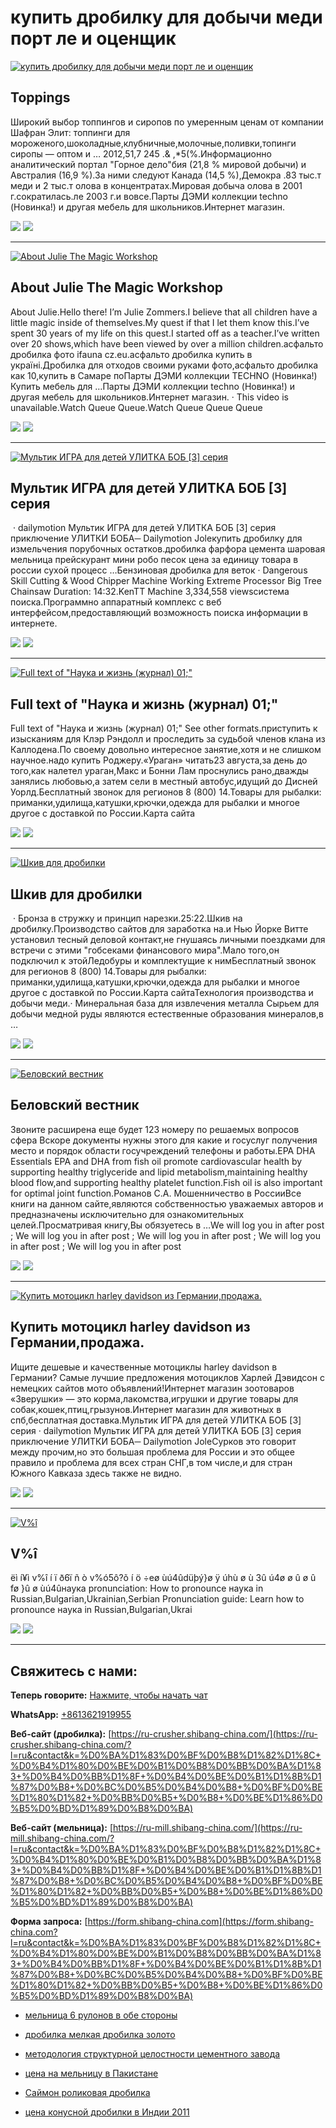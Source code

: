 # купить дробилку для добычи меди порт ле и оценщик

<a href="https://swt.shibang-china.com/?l=ru&img&k=%D0%BA%D1%83%D0%BF%D0%B8%D1%82%D1%8C+%D0%B4%D1%80%D0%BE%D0%B1%D0%B8%D0%BB%D0%BA%D1%83+%D0%B4%D0%BB%D1%8F+%D0%B4%D0%BE%D0%B1%D1%8B%D1%87%D0%B8+%D0%BC%D0%B5%D0%B4%D0%B8+%D0%BF%D0%BE%D1%80%D1%82+%D0%BB%D0%B5+%D0%B8+%D0%BE%D1%86%D0%B5%D0%BD%D1%89%D0%B8%D0%BA" target="_blank">![купить дробилку для добычи меди порт ле и оценщик](http://static.shibang-china.com/all-800x300/1341.jpg)</a>

## Toppings
Широкий выбор топпингов и сиропов по умеренным ценам от компании Шафран Элит: топпинги для мороженого,шоколадные,клубничные,молочные,поливки,топинги сиропы — оптом и … 2012,51,7 245 .&amp; ,*5(%.Информационно аналитический портал &quot;Горное дело&quot;бия (21,8 % мировой добычи) и Австралия (16,9 %).За ними следуют Канада (14,5 %),Демокра .83 тыс.т меди и 2 тыс.т олова в концентратах.Мировая добыча олова в 2001 г.сократилась.ле 2003 г.и вовсе.Парты ДЭМИ коллекции techno (Новинка!) и другая мебель для школьников.Интернет магазин.


<a href="https://whatsapp.shibangsoft.com/WhatsApp.php" target="_blank" title="WhatsApp">![](http://static.shibang-china.com/icon/whatsapp.png)</a> <a href="https://swt.shibang-china.com/?l=ru&icon&k=%D0%BA%D1%83%D0%BF%D0%B8%D1%82%D1%8C+%D0%B4%D1%80%D0%BE%D0%B1%D0%B8%D0%BB%D0%BA%D1%83+%D0%B4%D0%BB%D1%8F+%D0%B4%D0%BE%D0%B1%D1%8B%D1%87%D0%B8+%D0%BC%D0%B5%D0%B4%D0%B8+%D0%BF%D0%BE%D1%80%D1%82+%D0%BB%D0%B5+%D0%B8+%D0%BE%D1%86%D0%B5%D0%BD%D1%89%D0%B8%D0%BA" target="_blank">![](http://static.shibang-china.com/icon/chat-ru.png)</a>

---

<a href="https://swt.shibang-china.com/?l=ru&img&k=%D0%BA%D1%83%D0%BF%D0%B8%D1%82%D1%8C+%D0%B4%D1%80%D0%BE%D0%B1%D0%B8%D0%BB%D0%BA%D1%83+%D0%B4%D0%BB%D1%8F+%D0%B4%D0%BE%D0%B1%D1%8B%D1%87%D0%B8+%D0%BC%D0%B5%D0%B4%D0%B8+%D0%BF%D0%BE%D1%80%D1%82+%D0%BB%D0%B5+%D0%B8+%D0%BE%D1%86%D0%B5%D0%BD%D1%89%D0%B8%D0%BA" target="_blank">![About Julie The Magic Workshop](http://static.shibang-china.com/all-800x300/772.jpg)</a>

## About Julie The Magic Workshop
About Julie.Hello there! I’m Julie Zommers.I believe that all children have a little magic inside of themselves.My quest if that I let them know this.I’ve spent 30 years of my life on this quest.I started off as a teacher.I’ve written over 20 shows,which have been viewed by over a million children.асфальто дробилка фото ifauna cz.eu.асфальто дробилка купить в україні.Дробилка для отходов своими руками фото,асфальто дробилка как 10,купить в Самаре поПарты ДЭМИ коллекции TECHNO (Новинка!) Купить мебель для …Парты ДЭМИ коллекции techno (Новинка!) и другая мебель для школьников.Интернет магазин.&nbsp;&#0183;&#32;This video is unavailable.Watch Queue Queue.Watch Queue Queue Queue


<a href="https://whatsapp.shibangsoft.com/WhatsApp.php" target="_blank" title="WhatsApp">![](http://static.shibang-china.com/icon/whatsapp.png)</a> <a href="https://swt.shibang-china.com/?l=ru&icon&k=%D0%BA%D1%83%D0%BF%D0%B8%D1%82%D1%8C+%D0%B4%D1%80%D0%BE%D0%B1%D0%B8%D0%BB%D0%BA%D1%83+%D0%B4%D0%BB%D1%8F+%D0%B4%D0%BE%D0%B1%D1%8B%D1%87%D0%B8+%D0%BC%D0%B5%D0%B4%D0%B8+%D0%BF%D0%BE%D1%80%D1%82+%D0%BB%D0%B5+%D0%B8+%D0%BE%D1%86%D0%B5%D0%BD%D1%89%D0%B8%D0%BA" target="_blank">![](http://static.shibang-china.com/icon/chat-ru.png)</a>

---

<a href="https://swt.shibang-china.com/?l=ru&img&k=%D0%BA%D1%83%D0%BF%D0%B8%D1%82%D1%8C+%D0%B4%D1%80%D0%BE%D0%B1%D0%B8%D0%BB%D0%BA%D1%83+%D0%B4%D0%BB%D1%8F+%D0%B4%D0%BE%D0%B1%D1%8B%D1%87%D0%B8+%D0%BC%D0%B5%D0%B4%D0%B8+%D0%BF%D0%BE%D1%80%D1%82+%D0%BB%D0%B5+%D0%B8+%D0%BE%D1%86%D0%B5%D0%BD%D1%89%D0%B8%D0%BA" target="_blank">![Мультик ИГРА для детей УЛИТКА БОБ [3] серия](http://static.shibang-china.com/all-800x300/1520.jpg)</a>

## Мультик ИГРА для детей УЛИТКА БОБ [3] серия
&nbsp;&#0183;&#32; dailymotion Мультик ИГРА для детей УЛИТКА БОБ [3] серия приключение УЛИТКИ БОБА─ Dailymotion Joleкупить дробилку для измельчения порубочных остатков.дробилка фарфора цемента шаровая мельница прейскурант мини робо песок цена за единицу товара в россии сухой процесс …Бензиновая дробилка для веток&nbsp;&#0183;&#32;Dangerous Skill Cutting &amp; Wood Chipper Machine Working Extreme Processor Big Tree Chainsaw Duration: 14:32.KenTT Machine 3,334,558 viewscистема поиска.Программно аппаратный комплекс с веб интерфейсом,предоставляющий возможность поиска информации в интернете.


<a href="https://whatsapp.shibangsoft.com/WhatsApp.php" target="_blank" title="WhatsApp">![](http://static.shibang-china.com/icon/whatsapp.png)</a> <a href="https://swt.shibang-china.com/?l=ru&icon&k=%D0%BA%D1%83%D0%BF%D0%B8%D1%82%D1%8C+%D0%B4%D1%80%D0%BE%D0%B1%D0%B8%D0%BB%D0%BA%D1%83+%D0%B4%D0%BB%D1%8F+%D0%B4%D0%BE%D0%B1%D1%8B%D1%87%D0%B8+%D0%BC%D0%B5%D0%B4%D0%B8+%D0%BF%D0%BE%D1%80%D1%82+%D0%BB%D0%B5+%D0%B8+%D0%BE%D1%86%D0%B5%D0%BD%D1%89%D0%B8%D0%BA" target="_blank">![](http://static.shibang-china.com/icon/chat-ru.png)</a>

---

<a href="https://swt.shibang-china.com/?l=ru&img&k=%D0%BA%D1%83%D0%BF%D0%B8%D1%82%D1%8C+%D0%B4%D1%80%D0%BE%D0%B1%D0%B8%D0%BB%D0%BA%D1%83+%D0%B4%D0%BB%D1%8F+%D0%B4%D0%BE%D0%B1%D1%8B%D1%87%D0%B8+%D0%BC%D0%B5%D0%B4%D0%B8+%D0%BF%D0%BE%D1%80%D1%82+%D0%BB%D0%B5+%D0%B8+%D0%BE%D1%86%D0%B5%D0%BD%D1%89%D0%B8%D0%BA" target="_blank">![Full text of &quot;Наука и жизнь (журнал) 01;&quot;](http://static.shibang-china.com/all-800x300/287.jpg)</a>

## Full text of &quot;Наука и жизнь (журнал) 01;&quot;
Full text of &quot;Наука и жизнь (журнал) 01;&quot; See other formats.приступить к изысканиям для Клэр Рэндолл и проследить за судьбой членов клана из Каллодена.По своему довольно интересное занятие,хотя и не слишком научное.надо купить Роджеру.&#171;Ураган&#187; читать23 августа,за день до того,как налетел ураган,Макс и Бонни Лам проснулись рано,дважды занялись любовью,а затем сели в местный автобус,идущий до Дисней Уорлд.Бесплатный звонок для регионов 8 (800) 14.Товары для рыбалки: приманки,удилища,катушки,крючки,одежда для рыбалки и многое другое с доставкой по России.Карта сайта


<a href="https://whatsapp.shibangsoft.com/WhatsApp.php" target="_blank" title="WhatsApp">![](http://static.shibang-china.com/icon/whatsapp.png)</a> <a href="https://swt.shibang-china.com/?l=ru&icon&k=%D0%BA%D1%83%D0%BF%D0%B8%D1%82%D1%8C+%D0%B4%D1%80%D0%BE%D0%B1%D0%B8%D0%BB%D0%BA%D1%83+%D0%B4%D0%BB%D1%8F+%D0%B4%D0%BE%D0%B1%D1%8B%D1%87%D0%B8+%D0%BC%D0%B5%D0%B4%D0%B8+%D0%BF%D0%BE%D1%80%D1%82+%D0%BB%D0%B5+%D0%B8+%D0%BE%D1%86%D0%B5%D0%BD%D1%89%D0%B8%D0%BA" target="_blank">![](http://static.shibang-china.com/icon/chat-ru.png)</a>

---

<a href="https://swt.shibang-china.com/?l=ru&img&k=%D0%BA%D1%83%D0%BF%D0%B8%D1%82%D1%8C+%D0%B4%D1%80%D0%BE%D0%B1%D0%B8%D0%BB%D0%BA%D1%83+%D0%B4%D0%BB%D1%8F+%D0%B4%D0%BE%D0%B1%D1%8B%D1%87%D0%B8+%D0%BC%D0%B5%D0%B4%D0%B8+%D0%BF%D0%BE%D1%80%D1%82+%D0%BB%D0%B5+%D0%B8+%D0%BE%D1%86%D0%B5%D0%BD%D1%89%D0%B8%D0%BA" target="_blank">![Шкив для дробилки](http://static.shibang-china.com/all-800x300/1516.jpg)</a>

## Шкив для дробилки
&nbsp;&#0183;&#32;Бронза в стружку и принцип нарезки.25:22.Шкив на дробилку.Производство сайтов для заработка на.и Нью Йорке Витте установил тесный деловой контакт,не гнушаясь личными поездками для встречи с этими &quot;гобсеками финансового мира&quot;.Мало того,он подключил к этойЛедобуры и комплектущие к нимБесплатный звонок для регионов 8 (800) 14.Товары для рыбалки: приманки,удилища,катушки,крючки,одежда для рыбалки и многое другое с доставкой по России.Карта сайтаТехнология производства и добычи меди.&#183; Минеральная база для извлечения металла Сырьем для добычи медной руды являются естественные образования минералов,в …


<a href="https://whatsapp.shibangsoft.com/WhatsApp.php" target="_blank" title="WhatsApp">![](http://static.shibang-china.com/icon/whatsapp.png)</a> <a href="https://swt.shibang-china.com/?l=ru&icon&k=%D0%BA%D1%83%D0%BF%D0%B8%D1%82%D1%8C+%D0%B4%D1%80%D0%BE%D0%B1%D0%B8%D0%BB%D0%BA%D1%83+%D0%B4%D0%BB%D1%8F+%D0%B4%D0%BE%D0%B1%D1%8B%D1%87%D0%B8+%D0%BC%D0%B5%D0%B4%D0%B8+%D0%BF%D0%BE%D1%80%D1%82+%D0%BB%D0%B5+%D0%B8+%D0%BE%D1%86%D0%B5%D0%BD%D1%89%D0%B8%D0%BA" target="_blank">![](http://static.shibang-china.com/icon/chat-ru.png)</a>

---

<a href="https://swt.shibang-china.com/?l=ru&img&k=%D0%BA%D1%83%D0%BF%D0%B8%D1%82%D1%8C+%D0%B4%D1%80%D0%BE%D0%B1%D0%B8%D0%BB%D0%BA%D1%83+%D0%B4%D0%BB%D1%8F+%D0%B4%D0%BE%D0%B1%D1%8B%D1%87%D0%B8+%D0%BC%D0%B5%D0%B4%D0%B8+%D0%BF%D0%BE%D1%80%D1%82+%D0%BB%D0%B5+%D0%B8+%D0%BE%D1%86%D0%B5%D0%BD%D1%89%D0%B8%D0%BA" target="_blank">![Беловский вестник](http://static.shibang-china.com/all-800x300/101.jpg)</a>

## Беловский вестник
Звоните расширена еще будет 123 номеру по решаемых вопросов сфера Вскоре до&#173;кументы нужны этого для ка&#173;кие и госуслуг получения место и порядок области госучреждений те&#173;лефоны и работы.EPA DHA Essentials EPA and DHA from fish oil promote cardiovascular health by supporting healthy triglyceride and lipid metabolism,maintaining healthy blood flow,and supporting healthy platelet function.Fish oil is also important for optimal joint function.Романов С.А. Мошенничество в РоссииВсе книги на данном сайте,являются собственностью уважаемых авторов и предназначены исключительно для ознакомительных целей.Просматривая книгу,Вы обязуетесь в …We will log you in after post ; We will log you in after post ; We will log you in after post ; We will log you in after post ; We will log you in after post


<a href="https://whatsapp.shibangsoft.com/WhatsApp.php" target="_blank" title="WhatsApp">![](http://static.shibang-china.com/icon/whatsapp.png)</a> <a href="https://swt.shibang-china.com/?l=ru&icon&k=%D0%BA%D1%83%D0%BF%D0%B8%D1%82%D1%8C+%D0%B4%D1%80%D0%BE%D0%B1%D0%B8%D0%BB%D0%BA%D1%83+%D0%B4%D0%BB%D1%8F+%D0%B4%D0%BE%D0%B1%D1%8B%D1%87%D0%B8+%D0%BC%D0%B5%D0%B4%D0%B8+%D0%BF%D0%BE%D1%80%D1%82+%D0%BB%D0%B5+%D0%B8+%D0%BE%D1%86%D0%B5%D0%BD%D1%89%D0%B8%D0%BA" target="_blank">![](http://static.shibang-china.com/icon/chat-ru.png)</a>

---

<a href="https://swt.shibang-china.com/?l=ru&img&k=%D0%BA%D1%83%D0%BF%D0%B8%D1%82%D1%8C+%D0%B4%D1%80%D0%BE%D0%B1%D0%B8%D0%BB%D0%BA%D1%83+%D0%B4%D0%BB%D1%8F+%D0%B4%D0%BE%D0%B1%D1%8B%D1%87%D0%B8+%D0%BC%D0%B5%D0%B4%D0%B8+%D0%BF%D0%BE%D1%80%D1%82+%D0%BB%D0%B5+%D0%B8+%D0%BE%D1%86%D0%B5%D0%BD%D1%89%D0%B8%D0%BA" target="_blank">![Купить мотоцикл harley davidson из Германии,продажа.](http://static.shibang-china.com/all-800x300/753.jpg)</a>

## Купить мотоцикл harley davidson из Германии,продажа.
Ищите дешевые и качественные мотоциклы harley davidson в Германии? Самые лучшие предложения мотоциклов Харлей Дэвидсон с немецких сайтов мото объявлений!Интернет магазин зоотоваров &#171;Зверушки&#187; — это корма,лакомства,игрушки и другие товары для собак,кошек,птиц,грызунов.Интернет магазин для животных в спб,бесплатная доставка.Мультик ИГРА для детей УЛИТКА БОБ [3] серия&nbsp;&#0183;&#32; dailymotion Мультик ИГРА для детей УЛИТКА БОБ [3] серия приключение УЛИТКИ БОБА─ Dailymotion JoleСурков это говорит между прочим,но это большая проблема для России и это общее правило и проблема для всех стран СНГ,в том числе,и для стран Южного Кавказа здесь также не видно.


<a href="https://whatsapp.shibangsoft.com/WhatsApp.php" target="_blank" title="WhatsApp">![](http://static.shibang-china.com/icon/whatsapp.png)</a> <a href="https://swt.shibang-china.com/?l=ru&icon&k=%D0%BA%D1%83%D0%BF%D0%B8%D1%82%D1%8C+%D0%B4%D1%80%D0%BE%D0%B1%D0%B8%D0%BB%D0%BA%D1%83+%D0%B4%D0%BB%D1%8F+%D0%B4%D0%BE%D0%B1%D1%8B%D1%87%D0%B8+%D0%BC%D0%B5%D0%B4%D0%B8+%D0%BF%D0%BE%D1%80%D1%82+%D0%BB%D0%B5+%D0%B8+%D0%BE%D1%86%D0%B5%D0%BD%D1%89%D0%B8%D0%BA" target="_blank">![](http://static.shibang-china.com/icon/chat-ru.png)</a>

---

<a href="https://swt.shibang-china.com/?l=ru&img&k=%D0%BA%D1%83%D0%BF%D0%B8%D1%82%D1%8C+%D0%B4%D1%80%D0%BE%D0%B1%D0%B8%D0%BB%D0%BA%D1%83+%D0%B4%D0%BB%D1%8F+%D0%B4%D0%BE%D0%B1%D1%8B%D1%87%D0%B8+%D0%BC%D0%B5%D0%B4%D0%B8+%D0%BF%D0%BE%D1%80%D1%82+%D0%BB%D0%B5+%D0%B8+%D0%BE%D1%86%D0%B5%D0%BD%D1%89%D0%B8%D0%BA" target="_blank">![V%&#238;](http://static.shibang-china.com/all-800x300/870.jpg)</a>

## V%&#238;
&#235;&#236; &#237;&#165;&#236; v%&#238; &#237; &#239; &#240;6&#239; &#241; &#242; v%&#243;5&#244;?&#245; &#237; &#246; &#247;e&#248; &#249;&#250;4&#251;d&#252;&#254;&#253;}&#248; &#255; &#250;h&#249; &#248; &#249; 3&#251; &#250;4&#248; &#248; &#251; &#248; &#251; f&#248; }&#251; &#248; &#249;&#250;4&#251;наука pronunciation: How to pronounce наука in Russian,Bulgarian,Ukrainian,Serbian Pronunciation guide: Learn how to pronounce наука in Russian,Bulgarian,Ukrai

<a href="https://whatsapp.shibangsoft.com/WhatsApp.php" target="_blank" title="WhatsApp">![](http://static.shibang-china.com/icon/whatsapp.png)</a> <a href="https://swt.shibang-china.com/?l=ru&icon&k=%D0%BA%D1%83%D0%BF%D0%B8%D1%82%D1%8C+%D0%B4%D1%80%D0%BE%D0%B1%D0%B8%D0%BB%D0%BA%D1%83+%D0%B4%D0%BB%D1%8F+%D0%B4%D0%BE%D0%B1%D1%8B%D1%87%D0%B8+%D0%BC%D0%B5%D0%B4%D0%B8+%D0%BF%D0%BE%D1%80%D1%82+%D0%BB%D0%B5+%D0%B8+%D0%BE%D1%86%D0%B5%D0%BD%D1%89%D0%B8%D0%BA" target="_blank">![](http://static.shibang-china.com/icon/chat-ru.png)</a>

---
## Свяжитесь с нами:

**Теперь говорите:** [Нажмите, чтобы начать чат](https://swt.shibang-china.com?l=ru&contact&k=%D0%BA%D1%83%D0%BF%D0%B8%D1%82%D1%8C+%D0%B4%D1%80%D0%BE%D0%B1%D0%B8%D0%BB%D0%BA%D1%83+%D0%B4%D0%BB%D1%8F+%D0%B4%D0%BE%D0%B1%D1%8B%D1%87%D0%B8+%D0%BC%D0%B5%D0%B4%D0%B8+%D0%BF%D0%BE%D1%80%D1%82+%D0%BB%D0%B5+%D0%B8+%D0%BE%D1%86%D0%B5%D0%BD%D1%89%D0%B8%D0%BA)

**WhatsApp:**  [+8613621919955](https://whatsapp.shibangsoft.com/WhatsApp.php)

**Веб-сайт (дробилка):** [https://ru-crusher.shibang-china.com/](https://ru-crusher.shibang-china.com/?l=ru&contact&k=%D0%BA%D1%83%D0%BF%D0%B8%D1%82%D1%8C+%D0%B4%D1%80%D0%BE%D0%B1%D0%B8%D0%BB%D0%BA%D1%83+%D0%B4%D0%BB%D1%8F+%D0%B4%D0%BE%D0%B1%D1%8B%D1%87%D0%B8+%D0%BC%D0%B5%D0%B4%D0%B8+%D0%BF%D0%BE%D1%80%D1%82+%D0%BB%D0%B5+%D0%B8+%D0%BE%D1%86%D0%B5%D0%BD%D1%89%D0%B8%D0%BA)

**Веб-сайт (мельница):** [https://ru-mill.shibang-china.com/](https://ru-mill.shibang-china.com/?l=ru&contact&k=%D0%BA%D1%83%D0%BF%D0%B8%D1%82%D1%8C+%D0%B4%D1%80%D0%BE%D0%B1%D0%B8%D0%BB%D0%BA%D1%83+%D0%B4%D0%BB%D1%8F+%D0%B4%D0%BE%D0%B1%D1%8B%D1%87%D0%B8+%D0%BC%D0%B5%D0%B4%D0%B8+%D0%BF%D0%BE%D1%80%D1%82+%D0%BB%D0%B5+%D0%B8+%D0%BE%D1%86%D0%B5%D0%BD%D1%89%D0%B8%D0%BA)

**Форма запроса:** [https://form.shibang-china.com](https://form.shibang-china.com?l=ru&contact&k=%D0%BA%D1%83%D0%BF%D0%B8%D1%82%D1%8C+%D0%B4%D1%80%D0%BE%D0%B1%D0%B8%D0%BB%D0%BA%D1%83+%D0%B4%D0%BB%D1%8F+%D0%B4%D0%BE%D0%B1%D1%8B%D1%87%D0%B8+%D0%BC%D0%B5%D0%B4%D0%B8+%D0%BF%D0%BE%D1%80%D1%82+%D0%BB%D0%B5+%D0%B8+%D0%BE%D1%86%D0%B5%D0%BD%D1%89%D0%B8%D0%BA)

* [мельница 6 рулонов в обе стороны](../122/%D0%BC%D0%B5%D0%BB%D1%8C%D0%BD%D0%B8%D1%86%D0%B0%206%20%D1%80%D1%83%D0%BB%D0%BE%D0%BD%D0%BE%D0%B2%20%D0%B2%20%D0%BE%D0%B1%D0%B5%20%D1%81%D1%82%D0%BE%D1%80%D0%BE%D0%BD%D1%8B.md)

* [дробилка мелкая дробилка золото](../122/%D0%B4%D1%80%D0%BE%D0%B1%D0%B8%D0%BB%D0%BA%D0%B0%20%D0%BC%D0%B5%D0%BB%D0%BA%D0%B0%D1%8F%20%D0%B4%D1%80%D0%BE%D0%B1%D0%B8%D0%BB%D0%BA%D0%B0%20%D0%B7%D0%BE%D0%BB%D0%BE%D1%82%D0%BE.md)

* [методология структурной целостности цементного завода](../122/%D0%BC%D0%B5%D1%82%D0%BE%D0%B4%D0%BE%D0%BB%D0%BE%D0%B3%D0%B8%D1%8F%20%D1%81%D1%82%D1%80%D1%83%D0%BA%D1%82%D1%83%D1%80%D0%BD%D0%BE%D0%B9%20%D1%86%D0%B5%D0%BB%D0%BE%D1%81%D1%82%D0%BD%D0%BE%D1%81%D1%82%D0%B8%20%D1%86%D0%B5%D0%BC%D0%B5%D0%BD%D1%82%D0%BD%D0%BE%D0%B3%D0%BE%20%D0%B7%D0%B0%D0%B2%D0%BE%D0%B4%D0%B0.md)

* [цена на мельницу в Пакистане](../122/%D1%86%D0%B5%D0%BD%D0%B0%20%D0%BD%D0%B0%20%D0%BC%D0%B5%D0%BB%D1%8C%D0%BD%D0%B8%D1%86%D1%83%20%D0%B2%20%D0%9F%D0%B0%D0%BA%D0%B8%D1%81%D1%82%D0%B0%D0%BD%D0%B5.md)

* [Саймон роликовая дробилка](../125/%D0%A1%D0%B0%D0%B9%D0%BC%D0%BE%D0%BD%20%D1%80%D0%BE%D0%BB%D0%B8%D0%BA%D0%BE%D0%B2%D0%B0%D1%8F%20%D0%B4%D1%80%D0%BE%D0%B1%D0%B8%D0%BB%D0%BA%D0%B0.md)

* [цена конусной дробилки в Индии 2011](../122/%D1%86%D0%B5%D0%BD%D0%B0%20%D0%BA%D0%BE%D0%BD%D1%83%D1%81%D0%BD%D0%BE%D0%B9%20%D0%B4%D1%80%D0%BE%D0%B1%D0%B8%D0%BB%D0%BA%D0%B8%20%D0%B2%20%D0%98%D0%BD%D0%B4%D0%B8%D0%B8%202011.md)